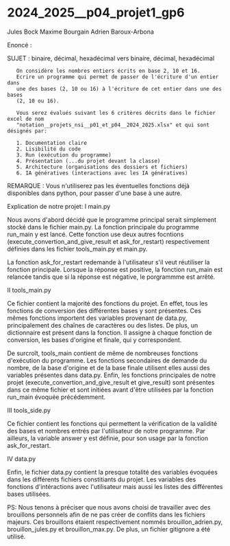 # 2024_2025__p04_projet1_gp6
Jules Bock
Maxime Bourgain
Adrien Baroux-Arbona

Enoncé :

SUJET : binaire, décimal, hexadécimal vers binaire, décimal, hexadécimal

       On considère les nombres entiers écrits en base 2, 10 et 16.
       Ecrire un programme qui permet de passer de l'écriture d'un entier dans
       une des bases (2, 10 ou 16) à l'écriture de cet entier dans une des bases
       (2, 10 ou 16).
       
       Vous serez évalués suivant les 6 critères décrits dans le fichier excel de nom
       "notation__projets_nsi__p01_et_p04__2024_2025.xlsx" et qui sont désignés par:
 
       1. Documentation claire
       2. Lisibilité du code
       3. Run (exécution du programme)
       4. Présentation (...du projet devant la classe)
       5. Architecture (organisations des dossiers et fichiers)
       6. IA génératives (interactions avec les IA génératives)

REMARQUE : Vous n'utiliserez pas les éventuelles fonctions déjà disponibles dans python,
       pour passer d'une base à une autre.


Explication de notre projet:
I  main.py

Nous avons d'abord décidé que le programme principal serait simplement stocké dans le fichier main.py. 
La fonction principale du programme run_main y est lancé. Cette fonction use deux autres focntions (execute_convertion_and_give_result et ask_for_restart) respectivement définies dans les fichier tools_main.py et main.py.

La fonction ask_for_restart redemande à l'utilisateur s'il veut réutiliser la fonction principale. Lorsque la réponse est positive, la fonction run_main est relancée tandis que si la réponse est négative, le porgrammme est arrêté. 

II tools_main.py

Ce fichier contient la majorité des fonctions du projet. En effet, tous les fonctions de conversion des différentes bases y sont présentes. 
Ces mêmes fonctions importent des variables provenant de data.py, principalement des chaînes de caractères ou des listes. 
De plus, un dictionnaire est présent dans la fonction. Il assigne à chaque fonction de conversion, les bases d'origine et finale, qui y correspondent. 

De surcroît, tools_main contient de même de nombreuses fonctions d'exécution du programme. Les fonctions secondaires de demande du nombre, de la base d'origine et de la base finale utilisent elles aussi des variables présentes dans data.py. 
Enfin, les fonctions principales de notre projet (execute_convertion_and_give_result et give_result) sont présentes dans ce même fichier et sont initiées avant d'être utilisées par la fonction run_main évoquée précédemment. 

III tools_side.py

Ce fichier contient les fonctions qui permettent la vérification de la validité des bases et nombres entrés par l'utilisateur de notre programme.
Par ailleurs, la variable answer y est définie, pour son usage par la fonction ask_for_restart.


IV data.py

Enfin, le fichier data.py contient la presque totalité des variables évoquées dans les différents fichiers constitiants du projet. Les variables des fonctions d'intéractions avec l'utilisateur mais aussi les listes des différentes bases utilisées. 


PS:
Nous tenons à préciser que nous avons choisi de travailler avec des brouillons personnels afin de ne pas créer de conflits dans les fichiers majeurs. Ces brouillons étaient respectivement nommés brouillon_adrien.py, brouillon_jules.py et brouillon_max.py. De plus, un fichier gitignore a été utilisé.

